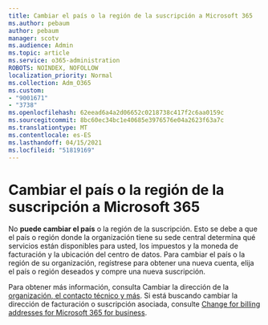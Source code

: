 ```yaml
---
title: Cambiar el país o la región de la suscripción a Microsoft 365
ms.author: pebaum
author: pebaum
manager: scotv
ms.audience: Admin
ms.topic: article
ms.service: o365-administration
ROBOTS: NOINDEX, NOFOLLOW
localization_priority: Normal
ms.collection: Adm_O365
ms.custom:
- "9001671"
- "3738"
ms.openlocfilehash: 62eead6a4a2d06652c0218738c417f2c6aa0159c
ms.sourcegitcommit: 8bc60ec34bc1e40685e3976576e04a2623f63a7c
ms.translationtype: MT
ms.contentlocale: es-ES
ms.lasthandoff: 04/15/2021
ms.locfileid: "51819169"
---
```

# <a name="change-the-country-or-region-for-your-microsoft-365-subscription"></a>Cambiar el país o la región de la suscripción a Microsoft 365

No **puede cambiar el país** o la región de la suscripción. Esto se debe a que el país o región donde la organización tiene su sede central determina qué servicios están disponibles para usted, los impuestos y la moneda de facturación y la ubicación del centro de datos. Para cambiar el país o la región de su organización, regístrese para obtener una nueva cuenta, elija el país o región deseados y compre una nueva suscripción.

Para obtener más información, consulta Cambiar la dirección de la [organización, el contacto técnico y más](https://docs.microsoft.com/microsoft-365/admin/manage/change-address-contact-and-more?view=o365-worldwide). Si está buscando cambiar la dirección de facturación o suscripción asociada, consulte [Change for billing addresses for Microsoft 365 for business](https://docs.microsoft.com/microsoft-365/commerce/billing-and-payments/change-your-billing-addresses?view=o365-worldwide). 
